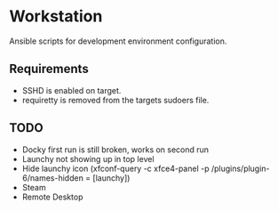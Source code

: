 Workstation
===========

Ansible scripts for development environment configuration.

## Requirements
* SSHD is enabled on target.
* requiretty is removed from the targets sudoers file.

## TODO
* Docky first run is still broken, works on second run
* Launchy not showing up in top level
* Hide launchy icon (xfconf-query -c xfce4-panel -p /plugins/plugin-6/names-hidden = [launchy])
* Steam
* Remote Desktop
